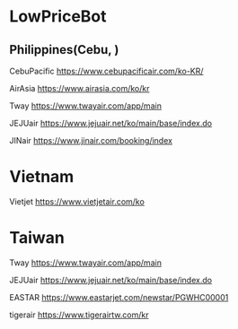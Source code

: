 # LowPriceBot

## Philippines(Cebu, )

CebuPacific
https://www.cebupacificair.com/ko-KR/

AirAsia
https://www.airasia.com/ko/kr

Tway
https://www.twayair.com/app/main

JEJUair
https://www.jejuair.net/ko/main/base/index.do

JINair
https://www.jinair.com/booking/index


# Vietnam

Vietjet
https://www.vietjetair.com/ko


# Taiwan

Tway
https://www.twayair.com/app/main

JEJUair
https://www.jejuair.net/ko/main/base/index.do

EASTAR
https://www.eastarjet.com/newstar/PGWHC00001

tigerair
https://www.tigerairtw.com/kr
